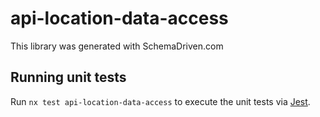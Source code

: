 
# api-location-data-access

This library was generated with SchemaDriven.com

## Running unit tests

Run `nx test api-location-data-access` to execute the unit tests via [Jest](https://jestjs.io).

